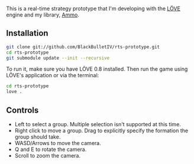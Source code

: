 This is a real-time strategy prototype that I'm developing with the [LÖVE](http://love2d.org) engine and my library, [Ammo](https://github.com/BlackBulletIV/ammo).

## Installation

``` bash
git clone git://github.com/BlackBulletIV/rts-prototype.git
cd rts-prototype
git submodule update --init --recursive
```

To run it, make sure you have LÖVE 0.8 installed. Then run the game using LÖVE's application or via the terminal:

``` bash
cd rts-prototype
love .
```
 
## Controls

* Left to select a group. Multiple selection isn't supported at this time.
* Right click to move a group. Drag to explicitly specify the formation the group should take.
* WASD/Arrows to move the camera.
* Q and E to rotate the camera.
* Scroll to zoom the camera.
